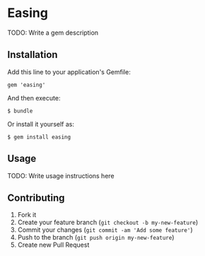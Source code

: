 # Easing

TODO: Write a gem description

## Installation

Add this line to your application's Gemfile:

    gem 'easing'

And then execute:

    $ bundle

Or install it yourself as:

    $ gem install easing

## Usage

TODO: Write usage instructions here

## Contributing

1. Fork it
2. Create your feature branch (`git checkout -b my-new-feature`)
3. Commit your changes (`git commit -am 'Add some feature'`)
4. Push to the branch (`git push origin my-new-feature`)
5. Create new Pull Request
